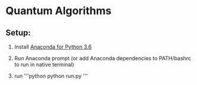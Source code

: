 # Quantum Algorithms

## Setup:

1. Install [Anaconda for Python 3.6](https://www.continuum.io/downloads)

2. Run Anaconda prompt (or add Anaconda dependencies to PATH/bashrc to run in native terminal)

3. run
'''python
python run.py
'''
